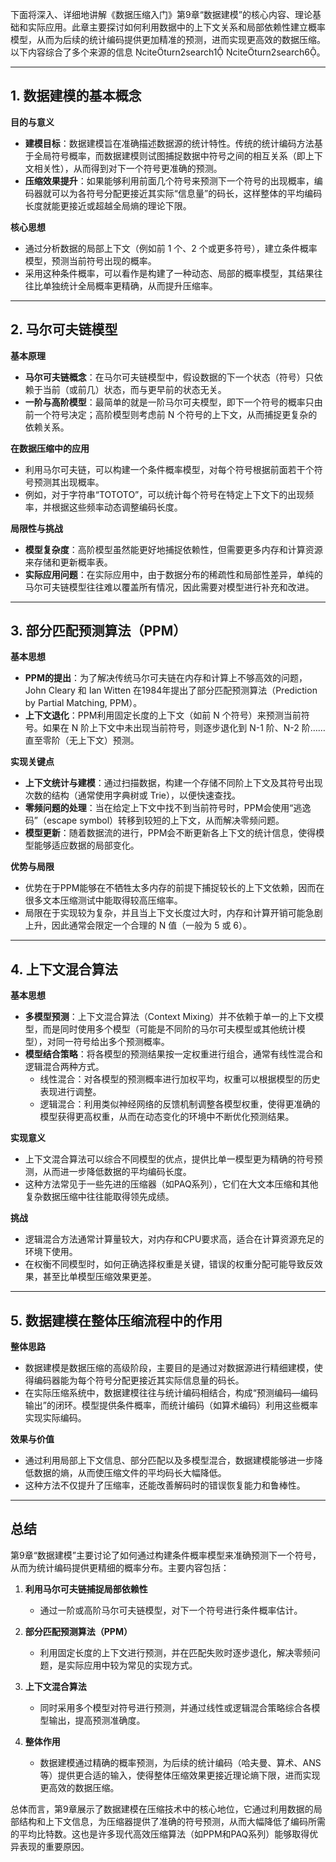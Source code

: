下面将深入、详细地讲解《数据压缩入门》第9章“数据建模”的核心内容、理论基础和实际应用。此章主要探讨如何利用数据中的上下文关系和局部依赖性建立概率模型，从而为后续的统计编码提供更加精准的预测，进而实现更高效的数据压缩。以下内容综合了多个来源的信息 citeturn2search1 citeturn2search6。

---

## 1. 数据建模的基本概念

**目的与意义**

- **建模目标**：数据建模旨在准确描述数据源的统计特性。传统的统计编码方法基于全局符号概率，而数据建模则试图捕捉数据中符号之间的相互关系（即上下文相关性），从而得到对下一个符号更准确的预测。
- **压缩效果提升**：如果能够利用前面几个符号来预测下一个符号的出现概率，编码器就可以为各符号分配更接近其实际“信息量”的码长，这样整体的平均编码长度就能更接近或超越全局熵的理论下限。

**核心思想**

- 通过分析数据的局部上下文（例如前 1 个、2 个或更多符号），建立条件概率模型，预测当前符号出现的概率。
- 采用这种条件概率，可以看作是构建了一种动态、局部的概率模型，其结果往往比单独统计全局概率更精确，从而提升压缩率。

---

## 2. 马尔可夫链模型

**基本原理**

- **马尔可夫链概念**：在马尔可夫链模型中，假设数据的下一个状态（符号）只依赖于当前（或前几）状态，而与更早前的状态无关。
- **一阶与高阶模型**：最简单的就是一阶马尔可夫模型，即下一个符号的概率只由前一个符号决定；高阶模型则考虑前 N 个符号的上下文，从而捕捉更复杂的依赖关系。

**在数据压缩中的应用**

- 利用马尔可夫链，可以构建一个条件概率模型，对每个符号根据前面若干个符号预测其出现概率。
- 例如，对于字符串“TOTOTO”，可以统计每个符号在特定上下文下的出现频率，并根据这些频率动态调整编码长度。

**局限性与挑战**

- **模型复杂度**：高阶模型虽然能更好地捕捉依赖性，但需要更多内存和计算资源来存储和更新概率表。
- **实际应用问题**：在实际应用中，由于数据分布的稀疏性和局部性差异，单纯的马尔可夫链模型往往难以覆盖所有情况，因此需要对模型进行补充和改进。

---

## 3. 部分匹配预测算法（PPM）

**基本思想**

- **PPM的提出**：为了解决传统马尔可夫链在内存和计算上不够高效的问题，John Cleary 和 Ian Witten 在1984年提出了部分匹配预测算法（Prediction by Partial Matching, PPM）。
- **上下文退化**：PPM利用固定长度的上下文（如前 N 个符号）来预测当前符号。如果在 N 阶上下文中未出现当前符号，则逐步退化到 N-1 阶、N-2 阶……直至零阶（无上下文）预测。

**实现关键点**

- **上下文统计与建模**：通过扫描数据，构建一个存储不同阶上下文及其符号出现次数的结构（通常使用字典树或 Trie），以便快速查找。
- **零频问题的处理**：当在给定上下文中找不到当前符号时，PPM会使用“逃逸码”（escape symbol）转移到较短的上下文，从而解决零频问题。
- **模型更新**：随着数据流的进行，PPM会不断更新各上下文的统计信息，使得模型能够适应数据的局部变化。

**优势与局限**

- 优势在于PPM能够在不牺牲太多内存的前提下捕捉较长的上下文依赖，因而在很多文本压缩测试中能取得较高压缩率。
- 局限在于实现较为复杂，并且当上下文长度过大时，内存和计算开销可能急剧上升，因此通常会限定一个合理的 N 值（一般为 5 或 6）。

---

## 4. 上下文混合算法

**基本思想**

- **多模型预测**：上下文混合算法（Context Mixing）并不依赖于单一的上下文模型，而是同时使用多个模型（可能是不同阶的马尔可夫模型或其他统计模型），对同一符号给出多个预测概率。
- **模型结合策略**：将各模型的预测结果按一定权重进行组合，通常有线性混合和逻辑混合两种方式。
  - 线性混合：对各模型的预测概率进行加权平均，权重可以根据模型的历史表现进行调整。
  - 逻辑混合：利用类似神经网络的反馈机制调整各模型权重，使得更准确的模型获得更高权重，从而在动态变化的环境中不断优化预测结果。

**实现意义**

- 上下文混合算法可以综合不同模型的优点，提供比单一模型更为精确的符号预测，从而进一步降低数据的平均编码长度。
- 这种方法常见于一些先进的压缩器（如PAQ系列），它们在大文本压缩和其他复杂数据压缩中往往能取得领先成绩。

**挑战**

- 逻辑混合方法通常计算量较大，对内存和CPU要求高，适合在计算资源充足的环境下使用。
- 在权衡不同模型时，如何正确选择权重是关键，错误的权重分配可能导致反效果，甚至比单模型压缩效果更差。

---

## 5. 数据建模在整体压缩流程中的作用

**整体思路**

- 数据建模是数据压缩的高级阶段，主要目的是通过对数据源进行精细建模，使得编码器能为每个符号分配更接近其实际信息量的码长。
- 在实际压缩系统中，数据建模往往与统计编码相结合，构成“预测编码—编码输出”的闭环。模型提供条件概率，而统计编码（如算术编码）利用这些概率实现实际编码。

**效果与价值**

- 通过利用局部上下文信息、部分匹配以及多模型混合，数据建模能够进一步降低数据的熵，从而使压缩文件的平均码长大幅降低。
- 这种方法不仅提升了压缩率，还能改善解码时的错误恢复能力和鲁棒性。

---

## 总结

第9章“数据建模”主要讨论了如何通过构建条件概率模型来准确预测下一个符号，从而为统计编码提供更精细的概率分布。主要内容包括：

1. **利用马尔可夫链捕捉局部依赖性**

   - 通过一阶或高阶马尔可夫链模型，对下一个符号进行条件概率估计。

2. **部分匹配预测算法（PPM）**

   - 利用固定长度的上下文进行预测，并在匹配失败时逐步退化，解决零频问题，是实际应用中较为常见的实现方式。

3. **上下文混合算法**

   - 同时采用多个模型对符号进行预测，并通过线性或逻辑混合策略综合各模型输出，提高预测准确度。

4. **整体作用**
   - 数据建模通过精确的概率预测，为后续的统计编码（哈夫曼、算术、ANS等）提供更合适的输入，使得整体压缩效果更接近理论熵下限，进而实现更高效的数据压缩。

总体而言，第9章展示了数据建模在压缩技术中的核心地位，它通过利用数据的局部结构和上下文信息，为压缩器提供了准确的符号预测，从而大幅降低了编码所需的平均比特数。这也是许多现代高效压缩算法（如PPM和PAQ系列）能够取得优异表现的重要原因。
